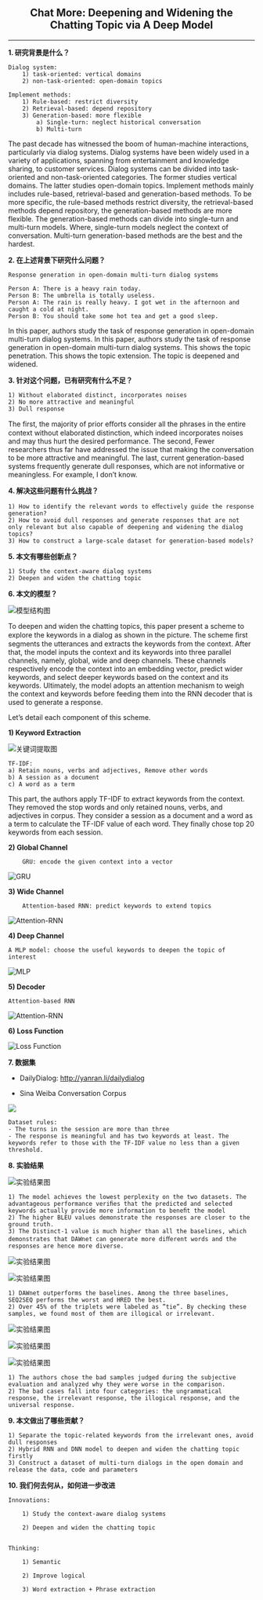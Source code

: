 ## <center>Chat More: Deepening and Widening the Chatting Topic via A Deep Model</center>
---

**1. 研究背景是什么？**

    Dialog system:
        1) task-oriented: vertical domains
        2) non-task-oriented: open-domain topics

    Implement methods:
        1) Rule-based: restrict diversity
        2) Retrieval-based: depend repository
        3) Generation-based: more flexible
            a) Single-turn: neglect historical conversation
            b) Multi-turn
    
The past decade has witnessed the boom of human-machine interactions, particularly via dialog systems. Dialog systems have been widely used in a variety of applications, spanning from entertainment and knowledge sharing, to customer services. Dialog systems can be divided into task-oriented and non-task-oriented categories. The former studies vertical domains. The latter studies open-domain topics. Implement methods mainly includes rule-based, retrieval-based and generation-based methods. To be more specific, the rule-based methods restrict diversity, the retrieval-based methods depend repository, the generation-based methods are more flexible. The generation-based methods can divide into single-turn and multi-turn models. Where, single-turn models neglect the context of conversation. Multi-turn generation-based methods are the best and the hardest.



**2. 在上述背景下研究什么问题？**

    Response generation in open-domain multi-turn dialog systems

    Person A: There is a heavy rain today.
    Person B: The umbrella is totally useless.
    Person A: The rain is really heavy. I got wet in the afternoon and caught a cold at night.
    Person B: You should take some hot tea and get a good sleep.


In this paper, authors study the task of response generation in open-domain multi-turn dialog systems. In this paper, authors study the task of response generation in open-domain multi-turn dialog systems. This shows the topic penetration.
This shows the topic extension. The topic is deepened and widened.


**3. 针对这个问题，已有研究有什么不足？**
    
    1) Without elaborated distinct, incorporates noises
    2) No more attractive and meaningful
    3) Dull response

The first, the majority of prior eﬀorts consider all the phrases in the entire context without elaborated distinction, which indeed incorporates noises and may thus hurt the desired performance. The second, Fewer researchers thus far have addressed the issue that making the conversation to be more attractive and meaningful. The last, current generation-based systems frequently generate dull responses, which are not informative or meaningless. For example, I don’t know.

**4. 解决这些问题有什么挑战？**
    
    1) How to identify the relevant words to eﬀectively guide the response generation?
    2) How to avoid dull responses and generate responses that are not only relevant but also capable of deepening and widening the dialog topics?
    3) How to construct a large-scale dataset for generation-based models?

**5. 本文有哪些创新点？**

    1) Study the context-aware dialog systems
    2) Deepen and widen the chatting topic

**6. 本文的模型？**

![模型结构图](./resource/images/chat-more-figure-1.png)

To deepen and widen the chatting topics, this paper present a scheme to explore the keywords in a dialog as shown in the picture. The scheme ﬁrst segments the utterances and extracts the keywords from the context. After that, the model inputs the context and its keywords into three parallel channels, namely, global, wide and deep channels. These channels respectively encode the context into an embedding vector, predict wider keywords, and select deeper keywords based on the context and its keywords. Ultimately, the model adopts an attention mechanism to weigh the context and keywords before feeding them into the RNN decoder that is used to generate a response.

Let’s detail each component of this scheme.


**1) Keyword Extraction**

![关键词提取图](./resource/images/chat-more-figure-7.png)

    TF-IDF:
    a) Retain nouns, verbs and adjectives, Remove other words
    b) A session as a document
    c) A word as a term

This part, the authors apply TF-IDF to extract keywords from the context.
They removed the stop words and only retained nouns, verbs, and adjectives in corpus.
They consider a session as a document and a word as a term to calculate the TF-IDF value of each word.
They finally chose top 20 keywords from each session.

**2) Global Channel**

        GRU: encode the given context into a vector
![GRU](./resource/images/chat-more-figure-2.png)

**3) Wide Channel**

        Attention-based RNN: predict keywords to extend topics

![Attention-RNN](./resource/images/chat-more-figure-3.png)

**4) Deep Channel**

    A MLP model: choose the useful keywords to deepen the topic of interest

![MLP](./resource/images/chat-more-figure-5.png)

**5) Decoder**

    Attention-based RNN

![Attention-RNN](./resource/images/chat-more-figure-4.png)

**6) Loss Function**

![Loss Function](./resource/images/chat-more-figure-6.png)

**7. 数据集**

- DailyDialog: http://yanran.li/dailydialog

- Sina Weiba Conversation Corpus

![](./resource/images/chat-more-figure-9.png)

    Dataset rules:
    - The turns in the session are more than three
    - The response is meaningful and has two keywords at least. The keywords refer to those with the TF-IDF value no less than a given threshold.


**8. 实验结果**

![实验结果图](./resource/images/chat-more-figure-8.png)

    1) The model achieves the lowest perplexity on the two datasets. The advantageous performance veriﬁes that the predicted and selected keywords actually provide more information to beneﬁt the model
    2) The higher BLEU values demonstrate the responses are closer to the ground truth.
    3) The Distinct-1 value is much higher than all the baselines, which demonstrates that DAWnet can generate more diﬀerent words and the responses are hence more diverse. 

![实验结果图](./resource/images/chat-more-figure-10.png)

![实验结果图](./resource/images/chat-more-figure-11.png)

    1) DAWnet outperforms the baselines. Among the three baselines, SEQ2SEQ performs the worst and HRED the best. 
    2) Over 45% of the triplets were labeled as ”tie”. By checking these samples, we found most of them are illogical or irrelevant.

![实验结果图](./resource/images/chat-more-figure-12.png)

![实验结果图](./resource/images/chat-more-figure-13.png)

![实验结果图](./resource/images/chat-more-figure-14.png)

    1) The authors chose the bad samples judged during the subjective evaluation and analyzed why they were worse in the comparison.
    2) The bad cases fall into four categories: the ungrammatical response, the irrelevant response, the illogical response, and the universal response.

**9. 本文做出了哪些贡献？**

    1) Separate the topic-related keywords from the irrelevant ones, avoid dull responses
    2) Hybrid RNN and DNN model to deepen and widen the chatting topic firstly
    3) Construct a dataset of multi-turn dialogs in the open domain and release the data, code and parameters

**10. 我们何去何从，如何进一步改进**

    Innovations:

        1) Study the context-aware dialog systems

        2) Deepen and widen the chatting topic


    Thinking:

        1) Semantic

        2) Improve logical

        3) Word extraction + Phrase extraction


